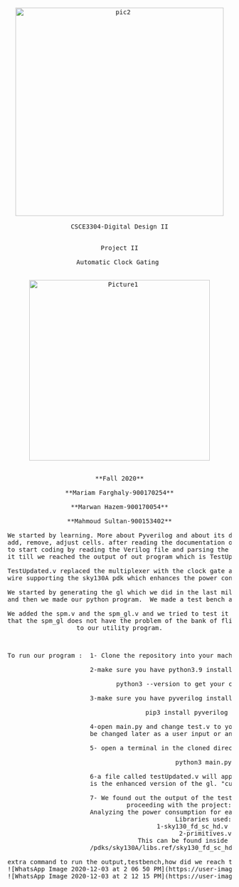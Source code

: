 <pre>
<p align="center">

<img width="468" alt="pic2" src="https://user-images.githubusercontent.com/60003290/100896572-6d310f00-34c7-11eb-960c-9ff59812e98d.png"><br />
CSCE3304-Digital Design II<br />

Project II

Automatic Clock Gating <br />

<img width="406" alt="Picture1" src="https://user-images.githubusercontent.com/60003290/100896517-5ee2f300-34c7-11eb-9fe4-9dac5985eda4.png">


**Fall 2020**

**Mariam Farghaly-900170254**

**Marwan Hazem-900170054**

**Mahmoud Sultan-900153402**

We started by learning. More about Pyverilog and about its data structure and how to
add, remove, adjust cells. after reading the documentation of pyverilog, We were able
to start coding by reading the Verilog file and parsing the required cells and adjusting
it till we reached the output of out program which is TestUpdated.v

TestUpdated.v replaced the multiplexer with the clock gate and adjust all the required 
wire supporting the sky130A pdk which enhances the power consumption of the circuit.

We started by generating the gl which we did in the last milestone, now we did it on multiple bits, 
and then we made our python program.  We made a test bench and it showed the correct signals and output.

We added the spm.v and the spm_gl.v and we tried to test it using our utlity program the thing is 
that the spm_gl does not have the problem of the bank of flipflops that's why it does zero changes 
to our utility program.
<div style="text-align: right"> 

To run our program :  1- Clone the repository into your machine.<br />
                      2-make sure you have python3.9 installed by running command <br />
                             python3 --version to get your current version<br />
                      3-make sure you have pyverilog installed by running this command<br />
                             pip3 install pyverilog <br />
                      4-open main.py and change test.v to your required verilog file "can 
                      be changed later as a user input or an argument"<br />
                      5- open a terminal in the cloned directory and run the script by<br />
                              python3 main.py<br />
                      6-a file called testUpdated.v will appear in your directory this 
                      is the enhanced version of the gl. "currently supporting sky130A only"<br />
                      7- We found out the output of the testbench file(tb.v) using gtk-wave.
proceeding with the project:
                      Analyzing the power consumption for each of the test cells.
Libraries used:
                      1-sky130_fd_sc_hd.v 
                      2-primitives.v
                      This can be found inside 
                      /pdks/sky130A/libs.ref/sky130_fd_sc_hd
                      
extra command to run the output,testbench,how did we reach the gatelevel netlist can be found in read.txt
![WhatsApp Image 2020-12-03 at 2 06 50 PM](https://user-images.githubusercontent.com/60003290/101016244-2dbefd00-3571-11eb-9853-3d0c289ceda4.jpeg)
![WhatsApp Image 2020-12-03 at 2 12 15 PM](https://user-images.githubusercontent.com/60003290/101016874-07e62800-3572-11eb-989d-a5bd6ec449c1.jpeg)

 </div>
                    
</p>
</pre>
